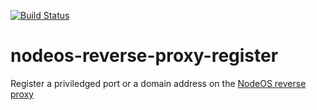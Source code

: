 [![Build Status](https://travis-ci.org/piranna/nodeos-reverse-proxy-register.svg?branch=master)](https://travis-ci.org/piranna/nodeos-reverse-proxy-register)

# nodeos-reverse-proxy-register

Register a priviledged port or a domain address on the
[NodeOS reverse proxy](https://github.com/piranna/nodeos-reverse-proxy)

